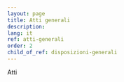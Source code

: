 ```yaml
---
layout: page
title: Atti generali
description: 
lang: it
ref: atti-generali
order: 2
child_of_ref: disposizioni-generali
---
```


Atti
